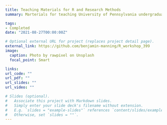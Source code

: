 ```yaml
---
title: Teaching Materials for R and Research Methods
summary: Marterials for teaching University of Pennsylvania undergraduate researchers statistics and research methods in R. Includes basic data cleaning, data visualization, regression analysis, factor analysis, and group testing.

tags:
- Completed
date: "2021-08-27T00:00:00Z"

# Optional external URL for project (replaces project detail page).
external_link: https://github.com/benjamin-manning/R_workshop_399
image:
  caption: Photo by rawpixel on Unsplash
  focal_point: Smart

links:
url_code: ""
url_pdf: ""
url_slides: ""
url_video: ""

# Slides (optional).
#   Associate this project with Markdown slides.
#   Simply enter your slide deck's filename without extension.
#   E.g. `slides = "example-slides"` references `content/slides/example-slides.md`.
#   Otherwise, set `slides = ""`.
---
```

